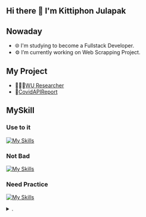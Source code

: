 ## Hi there 👋 I'm Kittiphon Julapak
## Nowaday
- 🌐 I'm studying to become a Fullstack Developer.
- ⚙️ I’m currently working on Web Scrapping Project.
## My Project
- 🧑🏻‍🔬[WU Researcher](https://wu-researcher.web.app/)
- 🦠[CovidAPIReport](https://covid19-api-liart.vercel.app/)
## MySkill
### Use to it
  [![My Skills](https://skillicons.dev/icons?i=html,css,bootstrap,js,express,nodejs,postman,mongodb,python,github)](https://skillicons.dev)
### Not Bad
  [![My Skills](https://skillicons.dev/icons?i=react,c,git,mysql,php,regex,raspberrypi,arduino)](https://skillicons.dev)
### Need Practice
  [![My Skills](https://skillicons.dev/icons?i=java,ts)](https://skillicons.dev)
<details>
  <summary>.</summary>
  
  <br>*P.S. If I don't practice any of them often, they're all in the "Need Practice" category.😭*
  
</details>
<!--
**KittiDJu/KittiDJu** is a ✨ _special_ ✨ repository because its `README.md` (this file) appears on your GitHub profile.

Here are some ideas to get you started:
## Nowaday
- 🔭 I’m currently working on ...
- 🌱 I’m currently learning ...
- 👯 I’m looking to collaborate on ...
- 🤔 I’m looking for help with ...
- 💬 Ask me about ...
- 📫 How to reach me: ...
- 😄 Pronouns: ...
- ⚡ Fun fact: ...
-->
